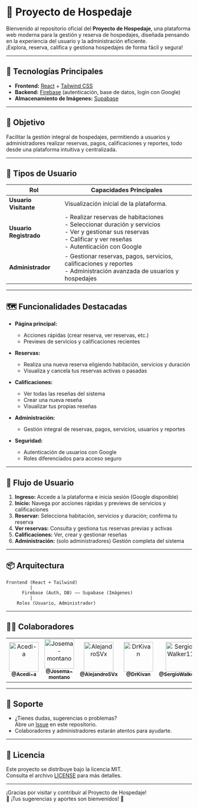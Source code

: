 # 🏨 Proyecto de Hospedaje

Bienvenido al repositorio oficial del **Proyecto de Hospedaje**, una plataforma web moderna para la gestión y reserva de hospedajes, diseñada pensando en la experiencia del usuario y la administración eficiente.  
¡Explora, reserva, califica y gestiona hospedajes de forma fácil y segura!

---

## 🚀 Tecnologías Principales

- **Frontend:** [React](https://react.dev/) + [Tailwind CSS](https://tailwindcss.com/)
- **Backend:** [Firebase](https://firebase.google.com/) (autenticación, base de datos, login con Google)
- **Almacenamiento de Imágenes:** [Supabase](https://supabase.com/)

---

## 🎯 Objetivo

Facilitar la gestión integral de hospedajes, permitiendo a usuarios y administradores realizar reservas, pagos, calificaciones y reportes, todo desde una plataforma intuitiva y centralizada.

---

## 👤 Tipos de Usuario

| Rol                | Capacidades Principales                                                                                                                                                          |
|--------------------|----------------------------------------------------------------------------------------------------------------------------------------------------------------------------------|
| **Usuario Visitante**  | Visualización inicial de la plataforma.                                                                                                                                         |
| **Usuario Registrado** | - Realizar reservas de habitaciones <br> - Seleccionar duración y servicios <br> - Ver y gestionar sus reservas <br> - Calificar y ver reseñas <br> - Autenticación con Google |
| **Administrador**      | - Gestionar reservas, pagos, servicios, calificaciones y reportes <br> - Administración avanzada de usuarios y hospedajes                                                      |

---

## 🗺️ Funcionalidades Destacadas

- **Página principal:**  
  - Acciones rápidas (crear reserva, ver reservas, etc.)
  - Previews de servicios y calificaciones recientes

- **Reservas:**  
  - Realiza una nueva reserva eligiendo habitación, servicios y duración
  - Visualiza y cancela tus reservas activas o pasadas

- **Calificaciones:**  
  - Ver todas las reseñas del sistema
  - Crear una nueva reseña
  - Visualizar tus propias reseñas

- **Administración:**  
  - Gestión integral de reservas, pagos, servicios, usuarios y reportes

- **Seguridad:**  
  - Autenticación de usuarios con Google
  - Roles diferenciados para acceso seguro

---

## 🔄 Flujo de Usuario

1. **Ingreso:** Accede a la plataforma e inicia sesión (Google disponible)
2. **Inicio:** Navega por acciones rápidas y previews de servicios y calificaciones
3. **Reservar:** Selecciona habitación, servicios y duración; confirma tu reserva
4. **Ver reservas:** Consulta y gestiona tus reservas previas y activas
5. **Calificaciones:** Ver, crear y gestionar reseñas
6. **Administración:** (solo administradores) Gestión completa del sistema

---

## 📦 Arquitectura

```
Frontend (React + Tailwind)
         |
      Firebase (Auth, DB) —— Supabase (Imágenes)
         |
    Roles (Usuario, Administrador)
```

---

## 🧑‍💻 Colaboradores

<table>
  <tr>
    <td align="center">
      <a href="https://github.com/Acedi-a">
        <img src="https://avatars.githubusercontent.com/u/138398341?v=4" width="80" alt="Acedi-a"/>
        <br /><sub><b>@Acedi-a</b></sub>
      </a>
    </td>
    <td align="center">
       <a href="https://github.com/Josema-montano">
        <img src="https://avatars.githubusercontent.com/u/141790019?v=4" width="80" alt="Josema-montano"/>
        <br /><sub><b>@Josema-montano</b></sub>
      </a>
    </td>
    <td align="center">
      <a href="https://github.com/AlejandroSVx">
        <img src="https://avatars.githubusercontent.com/u/141844190?v=4" width="80" alt="AlejandroSVx"/>
        <br /><sub><b>@AlejandroSVx</b></sub>
      </a>
    </td>
    <td align="center">
      <a href="https://github.com/DrKivan">
        <img src="https://avatars.githubusercontent.com/u/159494808?v=4" width="80" alt="DrKivan"/>
        <br /><sub><b>@DrKivan</b></sub>
      </a>
    </td>
    <td align="center">
       <a href="https://github.com/SergioWalker11">
        <img src="https://avatars.githubusercontent.com/u/183164957?v=4" width="80" alt="SergioWalker11"/>
        <br /><sub><b>@SergioWalker11</b></sub>
      </a>
    </td>

     
      
      
     
  </tr>
</table>

---

## 💬 Soporte

- ¿Tienes dudas, sugerencias o problemas?  
  Abre un [Issue](https://github.com/Acedi-a/Proyecto-hospedaje-programacion4/issues) en este repositorio.
- Colaboradores y administradores estarán atentos para ayudarte.

---

## 📄 Licencia

Este proyecto se distribuye bajo la licencia MIT.  
Consulta el archivo [LICENSE](./LICENSE) para más detalles.

---

¡Gracias por visitar y contribuir al Proyecto de Hospedaje!  
🌟 ¡Tus sugerencias y aportes son bienvenidos! 🌟
